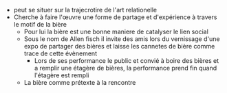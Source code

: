 - peut se situer sur la trajecrotire de l'art relationelle
- Cherche à faire l'œuvre une forme de partage et d'expérience à travers le motif de la bière
	- Pour lui la bière est une bonne maniere de catalyser le lien social
	- Sous le nom de Allen fisch il invite des amis lors du vernissage d'une expo de partager des bières et laisse les cannetes de bière comme trace de cette évènement
		- Lors de ses performance le public et convié à boire des bières et a remplir une étagère de bières, la performance prend fin quand l'étagère est rempli
	- La bière comme prétexte à la rencontre